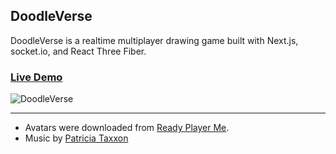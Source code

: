 ## DoodleVerse

DoodleVerse is a realtime multiplayer drawing game built with Next.js, socket.io, and React Three Fiber.

### [Live Demo](https://doodleverse-e92281ac939a.herokuapp.com/)

![DoodleVerse](https://i.imgur.com/bhhjAee.png)

---

- Avatars were downloaded from [Ready Player Me](https://readyplayer.me/).
- Music by [Patricia Taxxon](https://patriciataxxon.bandcamp.com/)
